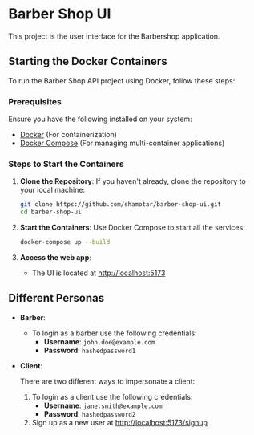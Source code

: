 # Barber Shop UI

This project is the user interface for the Barbershop application.

## Starting the Docker Containers

To run the Barber Shop API project using Docker, follow these steps:

### Prerequisites

Ensure you have the following installed on your system:
- [Docker](https://www.docker.com/products/docker-desktop/) (For containerization)
- [Docker Compose](https://docs.docker.com/compose/) (For managing multi-container applications)

### Steps to Start the Containers

1. **Clone the Repository**:
   If you haven't already, clone the repository to your local machine:
   ```bash
   git clone https://github.com/shamotar/barber-shop-ui.git
   cd barber-shop-ui
   ```
2. **Start the Containers**:
    Use Docker Compose to start all the services:
    ```bash
    docker-compose up --build
    ```

3. **Access the web app**:
    - The UI is located at <http://localhost:5173>

## Different Personas

- **Barber**:
    - To login as a barber use the following credentials:
        - **Username**: `john.doe@example.com`
        - **Password**: `hashedpassword1`

- **Client**:

    There are two different ways to impersonate a client:
    1. To login as a client use the following credentials:
        - **Username**: `jane.smith@example.com`
        - **Password**: `hashedpassword2`
    2. Sign up as a new user at <http://localhost:5173/signup>